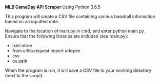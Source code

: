 **MLB GameDay API Scraper**
Using Python 3.6.5

This program will create a CSV file containing various baseball information based on an inputted date.


Navigate to the location of main.py in cmd, and enter python main.py. Ensure that the following libraries are included (see main.py): 

 - lxml.etree
 - from urllib.request import urlopen
 - csv
 - os.path

When the program is run, it will save a CSV file to your working directory (next to the script).
